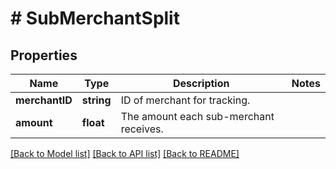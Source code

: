 # # SubMerchantSplit

## Properties

Name | Type | Description | Notes
------------ | ------------- | ------------- | -------------
**merchantID** | **string** | ID of merchant for tracking. | 
**amount** | **float** | The amount each sub-merchant receives. | 

[[Back to Model list]](../../README.md#documentation-for-models) [[Back to API list]](../../README.md#documentation-for-api-endpoints) [[Back to README]](../../README.md)



